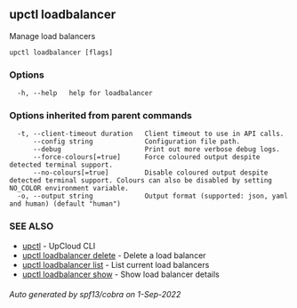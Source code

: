 ## upctl loadbalancer

Manage load balancers

```
upctl loadbalancer [flags]
```

### Options

```
  -h, --help   help for loadbalancer
```

### Options inherited from parent commands

```
  -t, --client-timeout duration   Client timeout to use in API calls.
      --config string             Configuration file path.
      --debug                     Print out more verbose debug logs.
      --force-colours[=true]      Force coloured output despite detected terminal support.
      --no-colours[=true]         Disable coloured output despite detected terminal support. Colours can also be disabled by setting NO_COLOR environment variable.
  -o, --output string             Output format (supported: json, yaml and human) (default "human")
```

### SEE ALSO

* [upctl](upctl.md)	 - UpCloud CLI
* [upctl loadbalancer delete](upctl_loadbalancer_delete.md)	 - Delete a load balancer
* [upctl loadbalancer list](upctl_loadbalancer_list.md)	 - List current load balancers
* [upctl loadbalancer show](upctl_loadbalancer_show.md)	 - Show load balancer details

###### Auto generated by spf13/cobra on 1-Sep-2022
